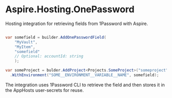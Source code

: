 # Aspire.Hosting.OnePassword

Hosting integration for retrieving fields from 1Password with Aspire.

```csharp

var somefield = builder.AddOnePasswordField(
    "MyVault",
    "MyItem",
    "somefield"
    // Optional: accountId: string
    );

var someProject = bulder.AddProject<Projects.SomeProject>("someproject")
  .WithEnvironment("SOME__ENVIRONMENT__VARIABLE__NAME", somefield);

```

The integration uses 1Password CLI to retrieve the field and then stores it in the AppHosts user-secrets for reuse.
